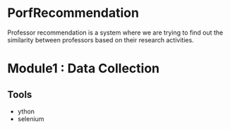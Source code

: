 # PorfRecommendation
Professor recommendation is a system where we are trying to find out the similarity between professors based on their research activities.

# Module1 : Data Collection

## Tools
- ython
- selenium



